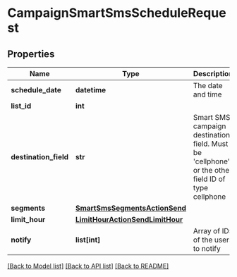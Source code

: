 # CampaignSmartSmsScheduleRequest

## Properties
Name | Type | Description | Notes
------------ | ------------- | ------------- | -------------
**schedule_date** | **datetime** | The date and time | [optional] 
**list_id** | **int** |  | 
**destination_field** | **str** | Smart SMS campaign destination field. Must be &#39;cellphone&#39; or the other field ID of type                                 cellphone | 
**segments** | [**SmartSmsSegmentsActionSend**](SmartSmsSegmentsActionSend.md) |  | 
**limit_hour** | [**LimitHourActionSendLimitHour**](LimitHourActionSendLimitHour.md) |  | [optional] 
**notify** | **list[int]** | Array of IDs of the users to notify | [optional] 

[[Back to Model list]](../README.md#documentation-for-models) [[Back to API list]](../README.md#documentation-for-api-endpoints) [[Back to README]](../README.md)


